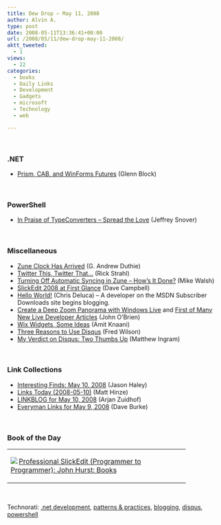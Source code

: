 ```yaml
---
title: Dew Drop – May 11, 2008
author: Alvin A.
type: post
date: 2008-05-11T13:36:41+00:00
url: /2008/05/11/dew-drop-may-11-2008/
aktt_tweeted:
  - 1
views:
  - 22
categories:
  - books
  - Daily Links
  - Development
  - Gadgets
  - microsoft
  - Technology
  - web

---
```

&nbsp;

### .NET

  * <a href="http://blogs.msdn.com/gblock/archive/2008/05/11/prism-cab-and-winforms-futures.aspx" target="_blank">Prism, CAB, and WinForms Futures</a> (Glenn Block)

&nbsp;

### PowerShell

  * <a href="http://blogs.msdn.com/powershell/archive/2008/05/10/in-praise-of-typeconverters-spread-the-love.aspx" target="_blank">In Praise of TypeConverters &#8211; Spread the Love</a> (Jeffrey Snover)

&nbsp;

### Miscellaneous

  * <a href="http://blogs.msdn.com/gduthie/archive/2008/05/10/zune-clock-has-arrived.aspx" target="_blank">Zune Clock Has Arrived</a> (G. Andrew Duthie)
  * <a href="http://west-wind.com/weblog/posts/350103.aspx" target="_blank">Twitter This, Twitter That&#8230;</a> (Rick Strahl)
  * <a href="http://mikewalsh.bilsimser.com/PermaLink,guid,047b64a6-afaf-432f-93a6-fb0480efef7f.aspx" target="_blank">Turning Off Automatic Syncing in Zune &#8211; How&#8217;s It Done?</a> (Mike Walsh)
  * <a href="http://geekswithblogs.net/WynApseTechnicalMusings/archive/2008/05/10/122050.aspx" target="_blank">SlickEdit 2008 at First Glance</a> (Dave Campbell)
  * <a href="http://blogs.msdn.com/msdnsubscriptions/archive/2008/05/10/hello-world.aspx" target="_blank">Hello World!</a> (Chris Deluca) &#8211; A developer on the MSDN Subscriber Downloads site begins blogging.
  * <a href="http://www.liveside.net/blogs/developer/archive/2008/05/11/create-a-deep-zoom-panorama-with-windows-live.aspx" target="_blank">Create a Deep Zoom Panorama with Windows Live</a> and <a href="http://www.liveside.net/blogs/main/archive/2008/05/11/first-of-many-new-live-developer-articles.aspx" target="_blank">First of Many New Live Developer Articles</a> (John O&#8217;Brien)
  * <a href="http://blog.wix.com/2008/05/11/wix-widgets-some-ideas/" target="_blank">Wix Widgets, Some Ideas</a> (Amit Knaani)
  * <a href="http://avc.blogs.com/a_vc/2008/05/three-reasons-t.html" target="_blank">Three Reasons to Use Disqus</a> (Fred Wilson)
  * <a href="http://www.mathewingram.com/work/2008/05/10/my-verdict-on-disqus-two-thumbs-up/" target="_blank">My Verdict on Disqus: Two Thumbs Up</a> (Matthew Ingram)

&nbsp;

### Link Collections

  * <a href="http://jasonhaley.com/blog/archive/2008/05/10/141627.aspx" target="_blank">Interesting Finds: May 10, 2008</a> (Jason Haley)
  * <a href="http://mhinze.com/links-today-2008-05-10/" target="_blank">Links Today (2008-05-10)</a> (Matt Hinze)
  * <a href="http://arjansworld.blogspot.com/2008/05/linkblog-for-may-10-2008.html" target="_blank">LINKBLOG for May 10, 2008</a> (Arjan Zuidhof)
  * <a href="http://dbvt.com/blog/archive/2008/05/10/everyman-links-for-may-9-2008.aspx" target="_blank">Everyman Links for May 9, 2008</a> (Dave Burke)

&nbsp;

### Book of the Day

<div class="wlWriterSmartContent" id="scid:7dc1bd33-94bd-46fd-a20b-0131235bcd47:84af8e57-04d7-4f8c-a97c-d102fbc9d444" style="padding-right: 0px; display: inline; padding-left: 0px; float: none; padding-bottom: 0px; margin: 0px; padding-top: 0px">
  <table cellspacing="0" cellpadding="2" width="400" border="0" unselectable="on">
    <tr>
      <td valign="top" width="400">
        <p>
          <a title="Professional SlickEdit (Programmer to Programmer): John Hurst: Books" href="http://www.amazon.com/exec/obidos/ASIN/0470122153/alvinashcraft-20"><img data-recalc-dims="1" decoding="async" src="https://i0.wp.com/images.amazon.com/images/P/0470122153.01.MZZZZZZZ.jpg?w=660" border="0" align="left" style="float:left" />Professional SlickEdit (Programmer to Programmer): John Hurst: Books</a>
        </p>
      </td>
    </tr>
  </table>
</div>

&nbsp;

<div class="wlWriterSmartContent" id="scid:C16BAC14-9A3D-4c50-9394-FBFEF7A93539:e0f403b7-af9d-4206-a8a5-42c601d1590b" style="padding-right: 0px; display: inline; padding-left: 0px; padding-bottom: 0px; margin: 0px; padding-top: 0px">
  <!--dotnetkickit-->
</div>

<div class="wlWriterSmartContent" id="scid:d7bf807d-7bb0-458a-811f-90c51817d5c2:2c271ca7-d361-4a31-b9ff-6c95f4f7f2d8" style="padding-right: 0px; display: inline; padding-left: 0px; padding-bottom: 0px; margin: 0px; padding-top: 0px">
  <p>
    <span class="TagSite">Technorati:</span> <a href="http://technorati.com/tag/.net+development" rel="tag" class="tag">.net development</a>, <a href="http://technorati.com/tag/patterns+&+practices" rel="tag" class="tag">patterns & practices</a>, <a href="http://technorati.com/tag/blogging" rel="tag" class="tag">blogging</a>, <a href="http://technorati.com/tag/disqus" rel="tag" class="tag">disqus</a>, <a href="http://technorati.com/tag/powershell" rel="tag" class="tag">powershell</a><br /><!-- StartInsertedTags: .net development, patterns & practices, blogging, disqus, powershell :EndInsertedTags -->
  </p>
</div>